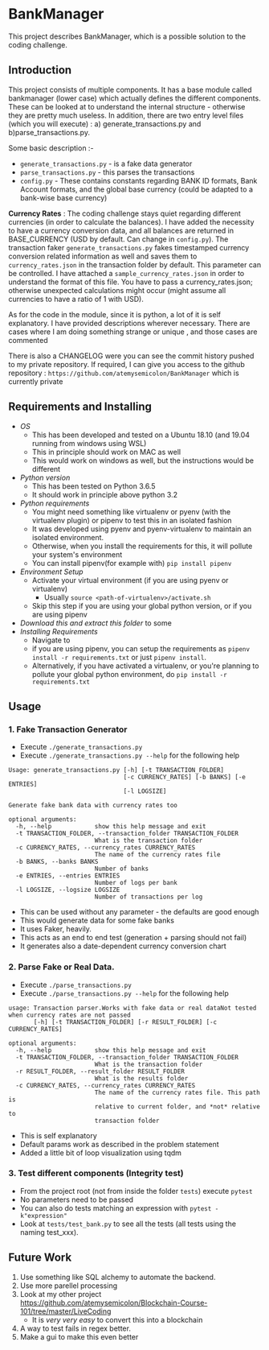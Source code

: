 # BankManager
This project describes BankManager, which is a possible solution to the coding challenge.

## Introduction
This project consists of multiple components. It has a base module called bankmanager (lower case) which actually defines the different components. These can be looked at to understand the internal structure - otherwise they are pretty much useless. In addition, there are two entry level files (which you will execute) : a) generate_transactions.py and b)parse_transactions.py.

Some basic description :-
- `generate_transactions.py` - is a fake data generator
- `parse_transactions.py` - this parses the transactions 
- `config.py` - These contains constants regarding BANK ID formats, Bank Account formats, and the global base currency (could be adapted to a bank-wise base currency)

__Currency Rates__ : The coding challenge stays quiet regarding different currencies (in order to calculate the balances). I have added the necessity to have a currency conversion data, and all balances are returned in BASE_CURRENCY (USD by default. Can change in `config.py`). The transaction faker `generate_transactions.py` fakes timestamped currency conversion related information as well and saves them to `currency_rates.json` in the transaction folder by default. This parameter can be controlled. I have attached a `sample_currency_rates.json` in order to understand the format of this file. You have to pass a currency_rates.json; otherwise unexpected calculations might occur (might assume all currencies to have a ratio of 1 with USD).

As for the code in the module, since it is python, a lot of it is self explanatory. I have provided descriptions wherever necessary. There are cases where I am doing something strange or unique , and those cases are commented 

There is also a CHANGELOG were you can see the commit history pushed to my private repository. If required, I can give you access to the github repository : `https://github.com/atemysemicolon/BankManager` which is currently private


## Requirements and Installing
- *OS*
    + This has been developed and tested on a Ubuntu 18.10 (and 19.04 running from windows using WSL)
    + This in principle should work on MAC as well
    + This would work on windows as well, but the instructions would be different
- *Python version*
    + This has been tested on Python 3.6.5
    + It should work in principle above python 3.2 
- *Python requirements*
    + You might need something like virtualenv or pyenv (with the virtualenv plugin) or pipenv to test this in an isolated fashion
    + It was developed using pyenv and pyenv-virtualenv to maintain an isolated environment.
    + Otherwise, when you install the requirements for this, it will pollute your system's environment
    + You can install pipenv(for example with) `pip install pipenv`
- *Environment Setup*
    + Activate your virtual environment (if you are using pyenv or virtualenv)
        * Usually `source <path-of-virtualenv>/activate.sh`
    + Skip this step if you are using your global python version, or if you are using pipenv
- *Download this and extract this folder* to some <project-root>
- *Installing Requirements*
    + Navigate to <project-root>
    + if you are using pipenv, you can setup the requirements as `pipenv install -r requirements.txt` or just `pipenv install`.
    + Alternatively, if you have activated a virtualenv, or you're planning to pollute your global python environment, do `pip install -r requirements.txt`


## Usage

### 1. Fake Transaction Generator
- Execute `./generate_transactions.py`
- Execute `./generate_transactions.py --help` for the following help
```
Usage: generate_transactions.py [-h] [-t TRANSACTION_FOLDER]
                                [-c CURRENCY_RATES] [-b BANKS] [-e ENTRIES]
                                [-l LOGSIZE]

Generate fake bank data with currency rates too

optional arguments:
  -h, --help            show this help message and exit
  -t TRANSACTION_FOLDER, --transaction_folder TRANSACTION_FOLDER
                        What is the transaction folder
  -c CURRENCY_RATES, --currency_rates CURRENCY_RATES
                        The name of the currency rates file
  -b BANKS, --banks BANKS
                        Number of banks
  -e ENTRIES, --entries ENTRIES
                        Number of logs per bank
  -l LOGSIZE, --logsize LOGSIZE
                        Number of transactions per log
```
- This can be used without any parameter - the defaults are good enough
- This would generate data for some fake banks
- It uses Faker, heavily. 
- This acts as an end to end test (generation + parsing should not fail)
- It generates also a date-dependent currency conversion chart

### 2. Parse Fake or Real Data.
- Execute `./parse_transactions.py`
- Execute `./parse_transactions.py --help` for the following help
```
usage: Transaction parser.Works with fake data or real dataNot tested when currency rates are not passed
       [-h] [-t TRANSACTION_FOLDER] [-r RESULT_FOLDER] [-c CURRENCY_RATES]

optional arguments:
  -h, --help            show this help message and exit
  -t TRANSACTION_FOLDER, --transaction_folder TRANSACTION_FOLDER
                        What is the transaction folder
  -r RESULT_FOLDER, --result_folder RESULT_FOLDER
                        What is the results folder
  -c CURRENCY_RATES, --currency_rates CURRENCY_RATES
                        The name of the currency rates file. This path is
                        relative to current folder, and *not* relative to
                        transaction folder
```
- This is self explanatory
- Default params work as described in the problem statement
- Added a little bit of loop visualization using tqdm


### 3. Test different components (Integrity test)
- From the project root (not from inside the folder `tests`) execute `pytest`
- No parameters need to be passed
- You can also do tests matching an expression with `pytest -k"expression"`
- Look at `tests/test_bank.py` to see all the tests (all tests using the naming  test_xxx).

## Future Work
1. Use something like SQL alchemy to automate the backend.
2. Use more parellel processing
3. Look at my other project https://github.com/atemysemicolon/Blockchain-Course-101/tree/master/LiveCoding 
    - It is *very very easy* to convert this into a blockchain
4. A way to test fails in regex better.
5. Make a gui to make this even better